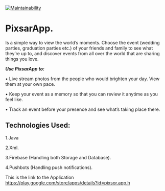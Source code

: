 [![Maintainability](https://api.codeclimate.com/v1/badges/eb70c87fc3a8e0e5f790/maintainability)](https://codeclimate.com/github/huxaiphaer/PixsarApp/maintainability)
# PixsarApp.

Is a simple way to view the world’s moments. Choose the event (wedding parties, graduation parties etc.) of your friends and family to see what they’re up to, and discover events from all over the world that are sharing things you love.

**_Use PixsarApp to:_**


• Live stream photos from the people who would brighten your day. View them at your own pace.

• Keep your event as a memory so that you can review it anytime as you feel like.

• Track an event before your presence and see what’s taking place there.


## Technologies Used:
1.Java

2.Xml.

3.Firebase (Handling both Storage and Database).

4.Pushbots (Handling push notifications).

This is the link to the Application https://play.google.com/store/apps/details?id=pixsor.app.h
